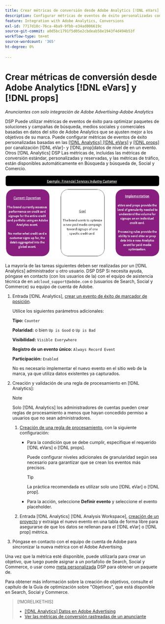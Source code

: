 ```yaml
---
title: Crear métricas de conversión desde Adobe Analytics [!DNL eVars] y props
description: Configurar métricas de eventos de éxito personalizadas con [!DNL eVar]- y [!DNL prop]Datos de nivel de.
feature: Integration with Adobe Analytics, Conversions
exl-id: 7717d10c-76ca-4ba9-9fbb-e34ad006619c
source-git-commit: a0d5bc1791f5d05e2cbdeab58e1943f4d494b53f
workflow-type: tm+mt
source-wordcount: '365'
ht-degree: 0%

---
```


# Crear métricas de conversión desde Adobe Analytics [!DNL eVars] y [!DNL props]

*Anunciantes con solo integración de Adobe Advertising-Adobe Analytics*

DSP Puede utilizar métricas de eventos de éxito para optimizar paquetes de soluciones y campañas de búsqueda, medios sociales y comerciales basadas en datos del sitio de Adobe Analytics que se ajusten mejor a los objetivos de su marca. Puede configurar métricas de eventos de éxito personalizadas basadas en las [[!DNL Analytics] [!DNL eVars]](https://experienceleague.adobe.com/docs/analytics/components/dimensions/evar.html) y [[!DNL props]](https://experienceleague.adobe.com/docs/analytics/components/dimensions/prop.html) por canalización [!DNL eVar]- y [!DNL prop]datos de nivel de en un evento. Otros [!DNL Analytics] DSP Las métricas de, incluidas las métricas de conversión estándar, personalizadas y reservadas, y las métricas de tráfico, están disponibles automáticamente en Búsqueda y búsqueda de, Social y Comercio.

![Ejemplo de uso](/help/integrations/assets/a4adc-conversion-evar-example.jpg "Ejemplo de uso")

La mayoría de las tareas siguientes deben ser realizadas por un [!DNL Analytics] administrador u otro usuario. DSP DSP Si necesita ayuda, póngase en contacto (con los usuarios de la) con el equipo de asistencia técnica de en `adcloud_support@adobe.com` o (usuarios de Search, Social y Commerce) su equipo de cuenta de Adobe.

1. Entrada [!DNL Analytics], [crear un evento de éxito de marcador de posición](https://experienceleague.adobe.com/docs/analytics/admin/admin-tools/manage-report-suites/edit-report-suite/conversion-variables/success-events/success-event.html?lang=en).

   Utilice los siguientes parámetros adicionales:

   **Tipo:** `Counter`

   **Polaridad:**  o bien `Up is Good` o `Up is Bad`

   **Visibilidad:** `Visible Everywhere`

   **Registro de un evento único:** `Always Record Event`

   **Participación:** `Enabled`

   No es necesario implementar el nuevo evento en el sitio web de la marca, ya que utiliza datos existentes ya capturados.

1. Creación y validación de una regla de procesamiento en [!DNL Analytics]:

   >[!NOTE]
   >
   >Solo [!DNL Analytics] los administradores de cuentas pueden crear reglas de procesamiento a menos que hayan concedido permiso a usuarios que no sean administradores.

   1. [Creación de una regla de procesamiento](https://experienceleague.adobe.com/docs/analytics/admin/admin-tools/manage-report-suites/edit-report-suite/report-suite-general/c-processing-rules/c-processing-rules-configuration/t-processing-rules.html?lang=en), con la siguiente configuración:

      * Para la condición que se debe cumplir, especifique el requerido [!DNL eVars] o [!DNL props].

        Puede configurar niveles adicionales de granularidad según sea necesario para garantizar que se crean los eventos más precisos.

        >[!TIP]
        >
        >La práctica recomendada es utilizar solo uno [!DNL eVar] o [!DNL prop].

      * Para la acción, seleccione **Definir evento** y seleccione el evento placeholder.

   1. Entrada [!DNL Analytics] [!DNL Analysis Workspace], [creación de un proyecto](https://experienceleague.adobe.com/docs/analytics/analyze/analysis-workspace/home.html) y extraiga el nuevo evento en una tabla de forma libre para asegurarse de que los datos se rellenan para el [!DNL eVar] o [!DNL prop] métrica.

1. Póngase en contacto con el equipo de cuenta de Adobe para sincronizar la nueva métrica con el Adobe Advertising.

Una vez que la métrica esté disponible, puede utilizarla para crear un objetivo, que luego puede asignar a un portafolio de Search, Social y Commerce, o usar como [meta personalizada](/help/dsp/optimization/custom-goal.md) DSP para obtener un paquete de.

Para obtener más información sobre la creación de objetivos, consulte el capítulo de la Guía de optimización sobre &quot;Objetivos&quot;, que está disponible en Search, Social y Commerce.

>[!MORELIKETHIS]
>
>* [[!DNL Analytics] Datos en Adobe Advertising](/help/integrations/analytics/analytics-data-in-advertising.md)
>* [Ver las métricas de conversión rastreadas de un anunciante](/help/search-social-commerce/admin/conversion-metrics/conversion-metric-view-tracked.md)
